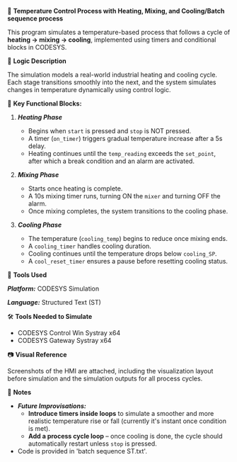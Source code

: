 🔂 **Temperature Control Process with Heating, Mixing, and Cooling/Batch sequence process**

This program simulates a temperature-based process that follows a cycle of **heating → mixing → cooling**, implemented using timers and conditional blocks in CODESYS. 

🧩 **Logic Description**

The simulation models a real-world industrial heating and cooling cycle. Each stage transitions smoothly into the next, and the system simulates changes in temperature dynamically using control logic.

🧮 **Key Functional Blocks:**

1. _**Heating Phase**_
   - Begins when `start` is pressed and `stop` is NOT pressed.
   - A timer (`on_timer`) triggers gradual temperature increase after a 5s delay.
   - Heating continues until the `temp_reading` exceeds the `set_point`, after which a break condition and an alarm are activated.

2. _**Mixing Phase**_
   - Starts once heating is complete.
   - A 10s mixing timer runs, turning ON the `mixer` and turning OFF the alarm.
   - Once mixing completes, the system transitions to the cooling phase.

3. _**Cooling Phase**_
   - The temperature (`cooling_temp`) begins to reduce once mixing ends.
   - A `cooling_timer` handles cooling duration.
   - Cooling continues until the temperature drops below `cooling_SP`.
   - A `cool_reset_timer` ensures a pause before resetting cooling status.

🔧 **Tools Used**

_**Platform:**_ CODESYS Simulation

_**Language:**_ Structured Text (ST)

🛠️ **Tools Needed to Simulate**

- CODESYS Control Win Systray x64
- CODESYS Gateway Systray x64
  
📷 **Visual Reference**

Screenshots of the HMI are attached, including the visualization layout before simulation and the simulation outputs for all process cycles.

📌 **Notes**

- **_Future Improvisations:_**
  - **Introduce timers inside loops** to simulate a smoother and more realistic temperature rise or fall (currently it's instant once condition is met).
  - **Add a process cycle loop** – once cooling is done, the cycle should automatically restart unless `stop` is pressed.
- Code is provided in 'batch sequence ST.txt'.
